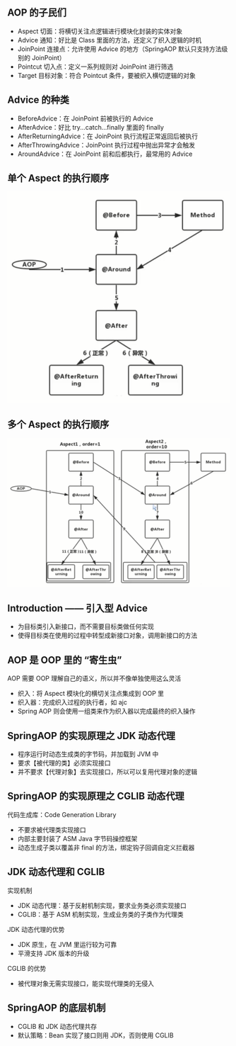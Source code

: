 ﻿
## AOP 的子民们

- Aspect 切面：将横切关注点逻辑进行模块化封装的实体对象
- Advice 通知：好比是 Class 里面的方法，还定义了织入逻辑的时机
- JoinPoint 连接点：允许使用 Advice 的地方（SpringAOP 默认只支持方法级别的 JoinPoint）
- Pointcut 切入点：定义一系列规则对 JoinPoint 进行筛选
- Target 目标对象：符合 Pointcut 条件，要被织入横切逻辑的对象

## Advice 的种类

- BeforeAdvice：在 JoinPoint 前被执行的 Advice
- AfterAdvice：好比 try...catch...finally 里面的 finally
- AfterReturningAdvice：在 JoinPoint 执行流程正常返回后被执行
- AfterThrowingAdvice：JoinPoint 执行过程中抛出异常才会触发
- AroundAdvice：在 JoinPoint 前和后都执行，最常用的 Advice

## 单个 Aspect 的执行顺序

![Aspect0](./img/Aspect.png)

## 多个 Aspect 的执行顺序

![Aspect1](./img/Aspect1.png)

## Introduction —— 引入型 Advice

- 为目标类引入新接口，而不需要目标类做任何实现
- 使得目标类在使用的过程中转型成新接口对象，调用新接口的方法

## AOP 是 OOP 里的 “寄生虫”

AOP 需要 OOP 理解自己的语义，所以并不像单独使用这么灵活

- 织入：将 Aspect 模块化的横切关注点集成到 OOP 里
- 织入器：完成织入过程的执行者，如 ajc
- Spring AOP 则会使用一组类来作为织入器以完成最终的织入操作

## SpringAOP 的实现原理之 JDK 动态代理

- 程序运行时动态生成类的字节码，并加载到 JVM 中
- 要求【被代理的类】必须实现接口
- 并不要求【代理对象】去实现接口，所以可以复用代理对象的逻辑

## SpringAOP 的实现原理之 CGLIB 动态代理

代码生成库：Code Generation Library

- 不要求被代理类实现接口
- 内部主要封装了 ASM Java 字节码操控框架
- 动态生成子类以覆盖非 final 的方法，绑定钩子回调自定义拦截器

## JDK 动态代理和 CGLIB

实现机制

- JDK 动态代理：基于反射机制实现，要求业务类必须实现接口
- CGLIB：基于 ASM 机制实现，生成业务类的子类作为代理类

JDK 动态代理的优势

- JDK 原生，在 JVM 里运行较为可靠
- 平滑支持 JDK 版本的升级

CGLIB 的优势

- 被代理对象无需实现接口，能实现代理类的无侵入

## SpringAOP 的底层机制

- CGLIB 和 JDK 动态代理共存
- 默认策略：Bean 实现了接口则用 JDK，否则使用 CGLIB